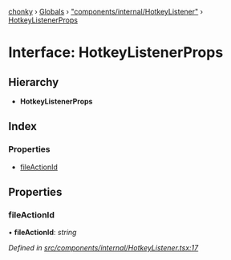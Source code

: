 [chonky](../README.md) › [Globals](../globals.md) › ["components/internal/HotkeyListener"](../modules/_components_internal_hotkeylistener_.md) › [HotkeyListenerProps](_components_internal_hotkeylistener_.hotkeylistenerprops.md)

# Interface: HotkeyListenerProps

## Hierarchy

* **HotkeyListenerProps**

## Index

### Properties

* [fileActionId](_components_internal_hotkeylistener_.hotkeylistenerprops.md#fileactionid)

## Properties

###  fileActionId

• **fileActionId**: *string*

*Defined in [src/components/internal/HotkeyListener.tsx:17](https://github.com/TimboKZ/Chonky/blob/b63f6c0/src/components/internal/HotkeyListener.tsx#L17)*

